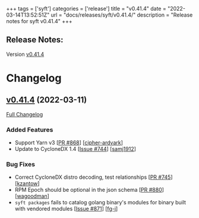 +++
tags = ['syft']
categories = ['release']
title = "v0.41.4"
date = "2022-03-14T13:52:51Z"
url = "docs/releases/syft/v0.41.4/"
description = "Release notes for syft v0.41.4"
+++

## Release Notes:
Version [v0.41.4](https://github.com/anchore/syft/releases/tag/v0.41.4)

# Changelog

## [v0.41.4](https://github.com/anchore/syft/tree/v0.41.4) (2022-03-11)

[Full Changelog](https://github.com/anchore/syft/compare/v0.41.1...v0.41.4)

### Added Features

- Support Yarn v3 [[PR #868](https://github.com/anchore/syft/pull/868)] [[cipher-ardvark](https://github.com/cipher-ardvark)]
- Update to CycloneDX 1.4 [[Issue #744](https://github.com/anchore/syft/issues/744)] [[samj1912](https://github.com/samj1912)]

### Bug Fixes

- Correct CycloneDX distro decoding, test relationships [[PR #745](https://github.com/anchore/syft/pull/745)] [[kzantow](https://github.com/kzantow)]
- RPM Epoch should be optional in the json schema [[PR #880](https://github.com/anchore/syft/pull/880)] [[wagoodman](https://github.com/wagoodman)]
- `syft packages` fails to catalog golang binary's modules for binary built with vendored modules [[Issue #871](https://github.com/anchore/syft/issues/871)] [[fg-j](https://github.com/fg-j)]
